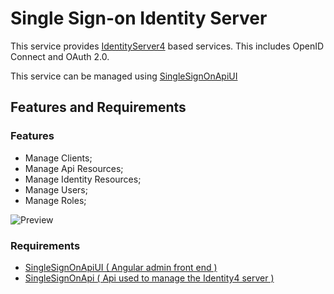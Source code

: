 # Single Sign-on Identity Server

This service provides [IdentityServer4](http://docs.identityserver.io/en/latest/) based services. This includes OpenID Connect and OAuth 2.0. 

This service can be managed using [SingleSignOnApiUI](https://github.com/laredoza/SingleSignOnUI) 

## Features and Requirements

### Features

- Manage Clients;
- Manage Api Resources;
- Manage Identity Resources;
- Manage Users;
- Manage Roles;


![Preview](https://raw.githubusercontent.com/laredoza/SingleSignOnUI/master/SingleSignOn.gif)

### Requirements 
- [SingleSignOnApiUI ( Angular admin front end )](https://github.com/laredoza/SingleSignOnUI)
- [SingleSignOnApi ( Api used to manage the Identity4 server )](https://github.com/laredoza/SingleSignOnApi) 